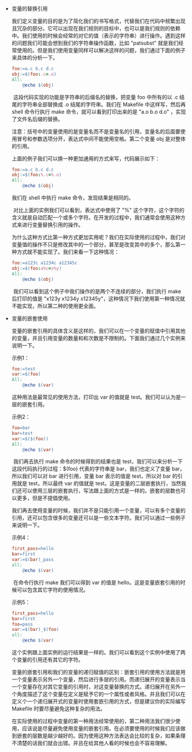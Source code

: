 - 变量的替换引用

  ​	我们定义变量的目的是为了简化我们的书写格式，代替我们在代码中频繁出现且冗杂的部分。它可以出现在我们规则的目标中，也可以是我们规则的依赖中。我们使用的时候会经常的对它的值（表示的字符串）进行操作。遇到这样的问题我们可能会想到我们的字符串操作函数，比如 "patsubst" 就是我们经常使用的。但是我们使用变量同样可以解决这样的问题，我们通过下面的例子来具体的分析一下。

  ```makefile
  foo:=a.c b.c d.c
  obj:=$(foo:.c=.o)
  All:
      @echo $(obj)
  ```

  ​	这段代码实现的功能是字符串的后缀名的替换，把变量 foo 中所有的以 .c 结尾的字符串全部替换成 .o 结尾的字符串。我们在 Makefile 中这样写，然后再 shell 命令行执行 make 命令，就可以看到打印出来的是 "a.o b.o d.o" ，实现了文件名后缀的替换。

  ​	注意：括号中的变量使用的是变量名而不是变量名的引用，变量名的后面要使用冒号和参数选项分开，表达式中间不能使用空格。第二个变量 obj 是对整体的引用。

  上面的例子我们可以换一种更加通用的方式来写，代码展示如下：

  ```makefile
  foo:=a.c b.c d.c
  obj:=$(foo:%.c=%.o)
  All:
      @echo $(obj)
  ```

  我们在 shell 中执行 make 命令，发现结果是相同的。

  ​	对比上面的实例我们可以看到，表达式中使用了 "%" 这个字符，这个字符的含义就是自动匹配一个或多个字符。在开发的过程中，我们通常会使用这种方式来进行变量替换引用的操作。

  ​	为什么这种方式比第一种方式更加实用呢？我们在实际使用的过程中，我们对变量值的操作不只是修改其中的一个部分，甚至是改变其中的多个，那么第一种方式就不能实现了。我们来看一下这种情况：

  ```makefile
  foo:=a123c a1234c a12345c
  obj:=$(foo:a%c=x%y)
  All:
      @echo $(obj)
  ```

  ​	我们可以看到这个例子中我们操作的是两个不连续的部分，我们执行 make 后打印的值是 "x123y x1234y x12345y"，这种情况下我们使用第一种情况就不能实现，所以第二种的使用更全面。

- 变量的嵌套使用

  ​	变量的嵌套引用的具体含义是这样的，我们可以在一个变量的赋值中引用其他的变量，并且引用变量的数量和和次数是不限制的。下面我们通过几个实例来说明一下。

  示例1：

  ```makefile
  foo:=test
  var:=$(foo)
  All:
      @echo $(var)
  ```

  这种用法是最常见的使用方法，打印出 var 的值就是 test。我们可以认为是一层的嵌套引用。

  示例2：

  ```makefile
  foo=bar
  bar=test
  var:=$($(foo))
  All:
      @echo $(var)
  ```

  ​	我们再去执行 make 命令的时候得到的结果也是 test，我们可以来分析一下这段代码执行的过程：$(foo) 代表的字符串是 bar，我们也定义了变量 bar，所以我们可以对 bar 进行引用，变量 bar 表示的值是 test，所以对 bar 的引用就是 test，所以最终 var 的值就是 test。这是变量的二层嵌套执行，当然我们还可以使用三层的嵌套执行，写法跟上面的方式是一样的。嵌套的层数也可以更多，但是不提倡使用。

  ​	我们再去使用变量的时候，我们并不是只能引用一个变量，可以有多个变量的引用，还可以包含很多的变量还可以是一些文本字符。我们可以通过一些例子来说明一下。

  示例4：

  ```makefile
  first_pass=hello
  bar=first
  var:=$(bar)_pass
  all:
      @echo $(var)
  ```

  ​	在命令行执行 make 我们可以得到 var 的值是 hello。这是变量嵌套引用的时候可以包含其它字符的使用情况。

  示例5：

  ```makefile
  first_pass=hello
  bar=first
  foo=pass
  var:=$(bar)_$(foo)
  all:
      @echo $(var)
  ```

  这个实例跟上面实例的运行结果是一样的。我们可以看到这个实例中使用了两个变量的引用还有其它的字符。

  ​	变量的嵌套引用和我们的变量的递归赋值的区别：嵌套引用的使用方法就是用一个变量表示另外一个变量，然后进行多层的引用。而递归展开的变量表示当一个变量存在对其它变量的引用时，对这变量替换的方式。递归展开在另外一个角度描述了这个变量在定义是赋予它的一个属性或者风格。并且我们可以在定义个一个递归展开式的变量时使用套嵌引用的方式，但是建议你的实际编写 Makefile 时要尽量避免这种复杂的用法。

  在实际使用的过程中变量的第一种用法经常使用的，第二种用法我们很少使用，应该说是尽量避免使用变量的嵌套引用。在必须要使用的时候我们应该做到嵌套的层数是越少越好的。因为使用这种方法表达会比较的复杂，如果条理不清楚的话我们就会出错。并且在给其他人看的时候也会不容易理解。